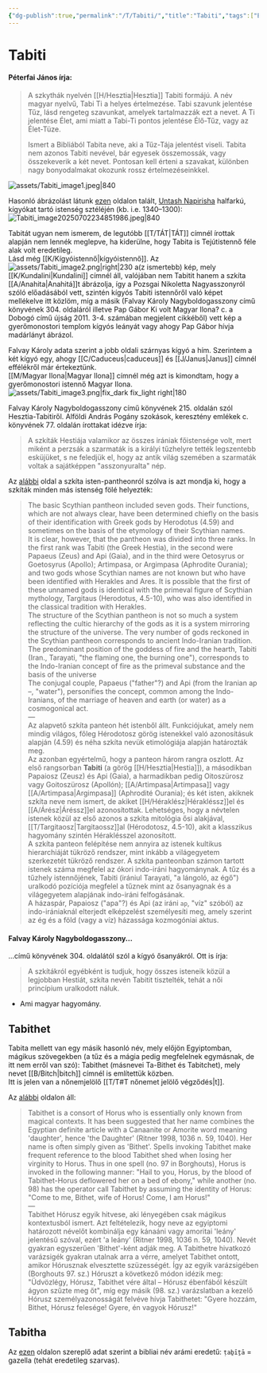 ```yaml
---
{"dg-publish":true,"permalink":"/T/Tabiti/","title":"Tabiti","tags":["Englishtexttranslated"],"created":"2024-12-01T14:02","updated":"2025-09-23T23:49"}
---
```



# Tabiti

#### Péterfai János írja:

> A szkythák nyelvén [[H/Hesztia\|Hesztia]] Tabiti formájú. A név magyar nyelvű, Tabi Ti a helyes értelmezése. Tabi szavunk jelentése Tűz, lásd rengeteg szavunkat, amelyek tartalmazzák ezt a nevet. A Ti jelentése Élet, ami miatt a Tabi-Ti pontos jelentése Élő-Tűz, vagy az Élet-Tüze.  
>
> Ismert a Bibliából Tabita neve, aki a Tűz-Tája jelentést viseli. Tabita nem azonos Tabiti nevével, bár egyesek összemossák, vagy összekeverik a két nevet. Pontosan kell érteni a szavakat, különben nagy bonyodalmakat okozunk rossz értelmezéseinkkel.  

![assets/Tabiti_image1.jpeg|840](/img/user/T/assets/Tabiti_image1.jpeg)  

Hasonló ábrázolást látunk [ezen](https://en.wikipedia.org/wiki/Untash-Napirisha#/media/File:Untash_Napirisha_stele_Louvre_Sb12.jpg) oldalon talált, [Untash Napirisha](https://en.wikipedia.org/wiki/Untash-Napirisha) halfarkú, kígyókat tartó istenség sztéléjén (kb. i.e. 1340–1300):  
![Tabiti_image20250702234851986.jpeg|840](/img/user/T/assets/Tabiti_image20250702234851986.jpeg)

Tabitát ugyan nem ismerem, de legutóbb [[T/TÁT\|TÁT]] címnél írottak alapján nem lennék meglepve, ha kiderülne, hogy Tabita is Tejútistennő féle alak volt eredetileg.  
Lásd még [[K/Kígyóistennő\|kígyóistennő]]. Az ![assets/Tabiti_image2.png|right|230](/img/user/T/assets/Tabiti_image2.png)  a(z ismertebb) kép, mely [[K/Kundalini\|Kundalini]] címnél áll, valójában nem Tabitit hanem a szkíta [[A/Anahita\|Anahitá]]t ábrázolja, így a Pozsgai Nikoletta Nagyasszonyról szóló előadásából vett, szintén kígyós Tabiti istennőről való képet mellékelve itt közlöm, míg a másik (Falvay Károly Nagyboldogasszony című könyvének 304. oldaláról illetve Pap Gábor Ki volt Magyar Ilona? c. a Dobogó című újság 2011. 3-4. számában megjelent cikkéből) vett kép a gyerőmonostori templom kígyós leányát vagy ahogy Pap Gábor hívja madárlányt ábrázol.  

Falvay Károly adata szerint a jobb oldali szárnyas kígyó a hím. Szerintem a két kígyó egy, ahogy [[C/Caduceus\|caduceus]] és [[J/Janus\|Janus]] címnél effélékről már értekeztünk.  
[[M/Magyar Ilona\|Magyar Ilona]] címnél még azt is kimondtam, hogy a gyerőmonostori istennő Magyar Ilona.  
![assets/Tabiti_image3.png|fix_dark fix_light right|180](/img/user/T/assets/Tabiti_image3.png)  

Falvay Károly Nagyboldogasszony című könyvének 215. oldalán szól Hesztia-Tabitiről. Alföldi András Pogány szokások, keresztény emlékek c. könyvének 77. oldalán írottakat idézve írja:  
> A szkíták Hestiája valamikor az összes irániak főistensége volt, mert miként a perzsák a szarmaták is a királyi tűzhelyre tették legszentebb esküjüket, s ne feledjük el, hogy az antik világ szemében a szarmaták voltak a sajátképpen "asszonyuralta" nép.  

Az [alábbi](https://www.encyclopedia.com/environment/encyclopedias-almanacs-transcripts-and-maps/scythian-religion) oldal a szkíta isten-pantheonról szólva is azt mondja ki, hogy a szkíták minden más istenség fölé helyezték:  
> The basic Scythian pantheon included seven gods. Their functions, which are not always clear, have been determined chiefly on the basis of their identification with Greek gods by Herodotus (4.59) and sometimes on the basis of the etymology of their Scythian names.  
> It is clear, however, that the pantheon was divided into three ranks. In the first rank was Tabiti (the Greek Hestia), in the second were Papaeus (Zeus) and Api (Gaia), and in the third were Oetosyrus or Goetosyrus (Apollo); Artimpasa, or Argimpasa (Aphrodite Ourania); and two gods whose Scythian names are not known but who have been identified with Herakles and Ares. It is possible that the first of these unnamed gods is identical with the primeval figure of Scythian mythology, Targitaus (Herodotus, 4.5-10), who was also identified in the classical tradition with Herakles.  
> The structure of the Scythian pantheon is not so much a system reflecting the cultic hierarchy of the gods as it is a system mirroring the structure of the universe. The very number of gods reckoned in the Scythian pantheon corresponds to ancient Indo-Iranian tradition. The predominant position of the goddess of fire and the hearth, Tabiti (Iran., Tarayati, "the flaming one, the burning one"), corresponds to the Indo-Iranian concept of fire as the primeval substance and the basis of the universe  
> The conjugal couple, Papaeus ("father"?) and Api (from the Iranian ap –, "water"), personifies the concept, common among the Indo-Iranians, of the marriage of heaven and earth (or water) as a cosmogonical act.  
> —  
> Az alapvető szkíta panteon hét istenből állt. Funkciójukat, amely nem mindig világos, főleg Hérodotosz görög istenekkel való azonosításuk alapján (4.59) és néha szkíta nevük etimológiája alapján határozták meg.  
> Az azonban egyértelmű, hogy a panteon három rangra oszlott. Az első rangsorban **Tabiti** (a görög [[H/Hesztia\|Hestia]]), a másodikban Papaiosz (Zeusz) és Api (Gaia), a harmadikban pedig Oitoszürosz vagy Goitoszürosz (Apollón); [[A/Artimpasa\|Artimpasa]] vagy [[A/Artimpasa\|Argimpasa]] (Aphrodité Ourania); és két isten, akiknek szkíta neve nem ismert, de akiket [[H/Héraklész\|Hérakléssz]]el és [[A/Árész\|Áréssz]]el azonosítottak. Lehetséges, hogy a névtelen istenek közül az első azonos a szkíta mitológia ősi alakjával, [[T/Targitaosz\|Targitaossz]]al (Hérodotosz, 4.5-10), akit a klasszikus hagyomány szintén Héraklésszel azonosított.  
> A szkíta panteon felépítése nem annyira az istenek kultikus hierarchiáját tükröző rendszer, mint inkább a világegyetem szerkezetét tükröző rendszer. A szkíta panteonban számon tartott istenek száma megfelel az ókori indo-iráni hagyománynak. A tűz és a tűzhely istennőjének, Tabiti (irániul Tarayati, "a lángoló, az égő") uralkodó pozíciója megfelel a tűznek mint az ősanyagnak és a világegyetem alapjának indo-iráni felfogásának.  
> A házaspár, Papaiosz ("apa"?) és Api (az iráni `ap`, "víz" szóból) az indo-irániaknál elterjedt elképzelést személyesíti meg, amely szerint az ég és a föld (vagy a víz) házassága kozmogóniai aktus.  

#### Falvay Károly Nagyboldogasszony...

...című könyvének 304. oldalától szól a kígyó ősanyákról. Ott is írja:  
> A szkítákról egyébként is tudjuk, hogy összes isteneik közül a legjobban Hestiát, szkíta nevén Tabitit tisztelték, tehát a női princípium uralkodott náluk.  
- Ami magyar hagyomány.

## Tabithet

Tabita mellett van egy másik hasonló név, mely előjön Egyiptomban, mágikus szövegekben (a tűz és a mágia pedig megfelelnek egymásnak, de itt nem erről van szó): Tabithet (másnevei Ta-Bithet és Tabitchet), mely nevet [[B/Bitch\|bitch]] címnél is említettük közben.  
Itt is jelen van a nőnemjelölő [[T/T#T nőnemet jelölő végződés\|t]].  

Az [alábbi](https://henadology.wordpress.com/theology/netjeru/tabithet/) oldalon áll:  
> Tabithet is a consort of Horus who is essentially only known from magical contexts. It has been suggested that her name combines the Egyptian definite article with a Canaanite or Amorite word meaning 'daughter', hence 'the Daughter' (Ritner 1998, 1036 n. 59, 1040). Her name is often simply given as 'Bithet'. Spells invoking Tabithet make frequent reference to the blood Tabithet shed when losing her virginity to Horus. Thus in one spell (no. 97 in Borghouts), Horus is invoked in the following manner: "Hail to you, Horus, by the blood of Tabithet-Horus deflowered her on a bed of ebony," while another (no. 98) has the operator call Tabithet by assuming the identity of Horus: "Come to me, Bithet, wife of Horus! Come, I am Horus!"  
> —  
> Tabithet Hórusz egyik hitvese, aki lényegében csak mágikus kontextusból ismert. Azt feltételezik, hogy neve az egyiptomi határozott névelőt kombinálja egy kánaáni vagy amoritai 'leány' jelentésű szóval, ezért 'a leány' (Ritner 1998, 1036 n. 59, 1040). Nevét gyakran egyszerűen 'Bithet'-ként adják meg. A Tabithetre hivatkozó varázsigék gyakran utalnak arra a vérre, amelyet Tabithet ontott, amikor Hórusznak elvesztette szüzességét. Így az egyik varázsigében (Borghouts 97. sz.) Hóruszt a következő módon idézik meg: "Üdvözlégy, Hórusz, Tabithet vére által – Hórusz ébenfából készült ágyon szűzte meg őt", míg egy másik (98. sz.) varázslatban a kezelő Hórusz személyazonosságát felvéve hívja Tabithetet: "Gyere hozzám, Bithet, Hórusz felesége! Gyere, én vagyok Hórusz!"  

## Tabitha

Az [ezen](https://en.wikipedia.org/wiki/Tabitha) oldalon szereplő adat szerint a bibliai név arámi eredetű: `ṭaḇīṯā` = gazella (tehát eredetileg szarvas).  